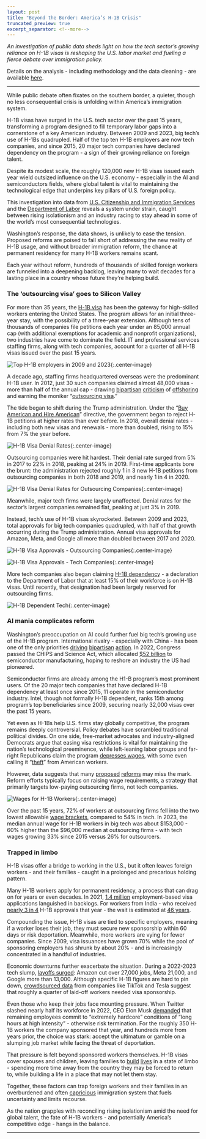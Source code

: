 ```yaml
---
layout: post
title: "Beyond the Border: America’s H-1B Crisis"
truncated_preview: true
excerpt_separator: <!--more-->
---
```


*An investigation of public data sheds light on how the tech sector’s growing reliance on H-1B visas is reshaping the U.S. labor market and fueling a fierce debate over immigration policy.*

<!--more-->

<div class="message">
 
  Details on the analysis - including methodology and the data cleaning - are available <a href="https://www.nikhilgahlawat.com/projects/h1b-tech-methodology/">here</a>.
 
</div>

-----

While public debate often fixates on the southern border, a quieter, though no less consequential crisis is unfolding within America’s immigration system.

H-1B visas have surged in the U.S. tech sector over the past 15 years, transforming a program designed to fill temporary labor gaps into a cornerstone of a key American industry. Between 2009 and 2023, big tech’s use of H-1Bs quadrupled. Half of the top ten H-1B employers are now tech companies, and since 2015, 20 major tech companies have declared dependency on the program \- a sign of their growing reliance on foreign talent.

Despite its modest scale, the roughly 120,000 new H-1B visas issued each year wield outsized influence on the U.S. economy \- especially in the AI and semiconductors fields, where global talent is vital to maintaining the technological edge that underpins key pillars of U.S. foreign policy.

This investigation into data from [U.S. Citizenship and Immigration Services](https://www.uscis.gov/tools/reports-and-studies/h-1b-employer-data-hub) and the [Department of Labor](https://www.dol.gov/agencies/eta/foreign-labor/performance) reveals a system under strain, caught between rising isolationism and an industry racing to stay ahead in some of the world’s most consequential technologies.

Washington’s response, the data shows, is unlikely to ease the tension. Proposed reforms are poised to fall short of addressing the new reality of H-1B usage, and without broader immigration reform, the chance at permanent residency for many H-1B workers remains scant.

Each year without reform, hundreds of thousands of skilled foreign workers are funneled into a deepening backlog, leaving many to wait decades for a lasting place in a country whose future they’re helping build.

### The ‘outsourcing visa’ goes to Silicon Valley

For more than 35 years, the [H-1B visa](https://www.uscis.gov/working-in-the-united-states/h-1b-specialty-occupations) has been the gateway for high-skilled workers entering the United States. The program allows for an initial three-year stay, with the possibility of a three-year extension. Although tens of thousands of companies file petitions each year under an 85,000 annual cap (with additional exemptions for academic and nonprofit organizations), two industries have come to dominate the field. IT and professional services staffing firms, along with tech companies, account for a quarter of all H-1B visas issued over the past 15 years.

![Top H-1B employers in 2009 and 2023](/projects/assets/h1b-tech/h1b_top_employers.png){:.center-image}

A decade ago, staffing firms headquartered overseas were the predominant H-1B user. In 2012, just 30 such companies claimed almost 48,000 visas \- more than half of the annual cap \- drawing [bipartisan](https://www.theguardian.com/technology/2016/nov/21/tech-workers-visas-h-1b-reduction-trump-administration) [criticism](https://www.youtube.com/watch?v=Z2dR4Z6dRIo) of [offshoring](https://www.nytimes.com/2015/06/04/us/last-task-after-layoff-at-disney-train-foreign-replacements.html) and earning the moniker “[outsourcing visa](https://www.nytimes.com/2007/04/15/business/yourmoney/15view.html).”

The tide began to shift during the Trump administration. Under the “[Buy American and Hire American](https://www.uscis.gov/archive/buy-american-and-hire-american-putting-american-workers-first)” directive, the government began to reject H-1B petitions at higher rates than ever before. In 2018, overall denial rates \- including both new visas and renewals \- more than doubled, rising to 15% from 7% the year before.

![H-1B Visa Denial Rates](/projects/assets/h1b-tech/industry_denial_rates.png){:.center-image}

Outsourcing companies were hit hardest. Their denial rate surged from 5% in 2017 to 22% in 2018, peaking at 24% in 2019\. First-time applicants bore the brunt: the administration rejected roughly 1 in 3 new H-1B petitions from outsourcing companies in both 2018 and 2019, and nearly 1 in 4 in 2020\.

![H-1B Visa Denial Rates for Outsourcing Companies](/projects/assets/h1b-tech/outsourcing_denial_rates.png){:.center-image}

Meanwhile, major tech firms were largely unaffected. Denial rates for the sector’s largest companies remained flat, peaking at just 3% in 2019\. 

Instead, tech’s use of H-1B visas skyrocketed. Between 2009 and 2023, total approvals for big tech companies quadrupled, with half of that growth occurring during the Trump administration. Annual visa approvals for Amazon, Meta, and Google all more than doubled between 2017 and 2020\.

![H-1B Visa Approvals - Outsourcing Companies](/projects/assets/h1b-tech/outsourcing_approvals.png){:.center-image}

![H-1B Visa Approvals - Tech Companies](/projects/assets/h1b-tech/tech_approvals.png){:.center-image}

More tech companies also began claiming [H-1B dependency](https://www.dol.gov/agencies/whd/fact-sheets/62c-h1b-dependent-employer) \- a declaration to the Department of Labor that at least 15% of their workforce is on H-1B visas. Until recently, that designation had been largely reserved for outsourcing firms.

![H-1B Dependent Tech](/projects/assets/h1b-tech/h1b_dependent_tech.png){:.center-image}

### AI mania complicates reform

Washington’s preoccupation on AI could further fuel big tech’s growing use of the H-1B program. International rivalry \- especially with China \- has been one of the only priorities [driving](https://www.theverge.com/2022/8/9/23298147/biden-chips-act-semiconductors-subsidies-ohio-arizona-plant-china) [bipartisan](https://www.pbs.org/newshour/politics/senate-overwhelmingly-passes-aid-for-ukraine-israel-and-taiwan-in-big-bipartisan-vote) [action](https://www.nytimes.com/2024/03/13/technology/tiktok-ban-house-vote.html). In 2022, Congress passed the CHIPS and Science Act, which allocated [$52 billion](https://www.theverge.com/2022/7/28/23282494/semiconductors-chips-and-science-act-joe-biden-congress-nvidia) to semiconductor manufacturing, hoping to reshore an industry the US had pioneered.

Semiconductor firms are already among the H1-B program’s most prominent users. Of the 20 major tech companies that have declared H-1B dependency at least once since 2015, 11 operate in the semiconductor industry. Intel, though not formally H-1B dependent, ranks 15th among program’s top beneficiaries since 2009, securing nearly 32,000 visas over the past 15 years.

Yet even as H-1Bs help U.S. firms stay globally competitive, the program remains deeply controversial. Policy debates have scrambled traditional political divides. On one side, free-market advocates and industry-aligned Democrats argue that easing visa restrictions is vital for maintaining the nation’s technological preeminence, while left-leaning labor groups and far-right Republicans claim the program [depresses wages](https://www.epi.org/publication/h-1b-visas-and-prevailing-wage-levels/), with some even calling it “[theft](https://www.nytimes.com/2017/04/18/us/politics/executive-order-hire-buy-american-h1b-visa-trump.html)” from American workers.

However, data suggests that many [proposed](https://economictimes.indiatimes.com/nri/visa-and-immigration/legislation-introduced-in-us-senate-to-reform-and-stop-abuse-of-h-1b-visa-system/articleshow/89960231.cms) [reforms](https://www.durbin.senate.gov/newsroom/press-releases/durbin-grassley-to-dhs-implement-h1-b-visa-program-reforms) may miss the mark. Reform efforts typically focus on raising wage requirements, a strategy that primarily targets low-paying outsourcing firms, not tech companies. 

![Wages for H-1B Workers](/projects/assets/h1b-tech/industry_wages_annotated.png){:.center-image}

Over the past 15 years, 72% of workers at outsourcing firms fell into the two lowest allowable [wage brackets](https://www.dol.gov/agencies/eta/foreign-labor/wages), compared to 54% in tech. In 2023, the median annual wage for H-1B workers in big tech was about $153,000 \- 60% higher than the $96,000 median at outsourcing firms \- with tech wages growing 33% since 2015 versus 26% for outsourcers.

### Trapped in limbo

H-1B visas offer a bridge to working in the U.S., but it often leaves foreign workers \- and their families \- caught in a prolonged and precarious holding pattern.

Many H-1B workers apply for permanent residency, a process that can drag on for years or even decades. In 2021, [1.4 million](https://www.cato.org/blog/14-million-skilled-immigrants-employment-based-green-card-backlogs-2021) employment-based visa applications languished in backlogs. For workers from India \- who received [nearly 3 in 4](https://www.uscis.gov/sites/default/files/document/data/H1B_Characteristics_Congressional_Report_FY2021-3.2.22.pdf) H-1B approvals that year \- the wait is estimated at [46 years](https://www.cato.org/blog/14-million-skilled-immigrants-employment-based-green-card-backlogs-2021).

Compounding the issue, H-1B visas are tied to specific employers, meaning if a worker loses their job, they must secure new sponsorship within 60 days or risk deportation. Meanwhile, more workers are vying for fewer companies. Since 2009, visa issuances have grown 70% while the pool of sponsoring employers has shrunk by about 20% \- and is increasingly concentrated in a handful of industries.

Economic downturns further exacerbate the situation. During a 2022-2023 tech slump, [layoffs surged](https://layoffs.fyi/): Amazon cut over 27,000 jobs, Meta 21,000, and Google more than 13,000. Although specific H-1B figures are hard to pin down, [crowdsourced data](https://layoffs.fyi/) from companies like TikTok and Tesla suggest that roughly a quarter of laid-off workers needed visa sponsorship.

Even those who keep their jobs face mounting pressure. When Twitter slashed nearly half its workforce in 2022, CEO Elon Musk [demanded](https://www.theverge.com/2022/11/16/23462026/elon-musk-twitter-email-hardcore-or-severance) that remaining employees commit to “extremely hardcore” conditions of “long hours at high intensity” - otherwise risk termination. For the roughly 350 H-1B workers the company sponsored that year, and hundreds more from years prior, the choice was stark: accept the ultimatum or gamble on a slumping job market while facing the threat of deportation.

That pressure is felt beyond sponsored workers themselves. H-1B visas cover spouses and children, leaving families to [build](https://www.nytimes.com/2017/04/19/technology/h1-b-tech-worker-life.html) [lives](https://www.wsj.com/articles/adult-children-of-work-visa-recipients-forced-to-return-to-parents-countries-11654596000?mod=hp_lead_pos10) in a state of limbo \- spending more time away from the country they may be forced to return to, while building a life in a place that may not let them stay.

Together, these factors can trap foreign workers and their families in an overburdened and often [capricious](https://www.propublica.org/article/authorities-can-now-deny-visa-and-green-card-applications-without-giving-applicants-a-chance-to-fix-errors) immigration system that fuels uncertainty and limits recourse.

As the nation grapples with reconciling rising isolationism amid the need for global talent, the fate of H-1B workers \- and potentially America’s competitive edge \- hangs in the balance.


-----

